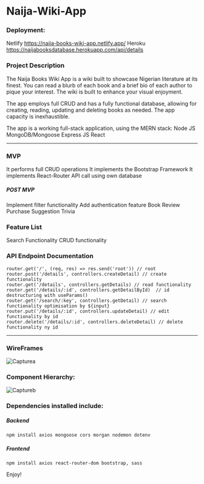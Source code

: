 # Naija-Wiki-App

### Deployment:
Netlify https://naija-books-wiki-app.netlify.app/
Heroku https://naijabooksdatabase.herokuapp.com/api/details

### Project Description
The Naija Books Wiki App is a wiki built to showcase Nigerian literature at its finest. 
You can read a blurb of each book and a brief bio of each author to pique your interest. 
The wiki is built to enhance your visual enjoyment.

The app employs full CRUD and has a fully functional database, allowing for creating, reading, updating and deleting books as needed. The app capacity is inexhaustible.

The app is a working full-stack application, using the MERN stack:
Node JS
MongoDB/Mongoose
Express JS
React
___

### MVP
It performs full CRUD operations
It implements the Bootstrap Framework
It implements React-Router
API call using own database

##### POST MVP
Implement filter functionality
Add authentication feature
Book Review 
Purchase Suggestion
Trivia

### Feature List
Search Functionality
CRUD functionality

### API Endpoint Documentation
```terminal
router.get('/', (req, res) => res.send('root')) // root 
router.post('/details', controllers.createDetail) // create functionality
router.get('/details', controllers.getDetails) // read functionality
router.get('/details/:id', controllers.getDetailById)  // id destructuring with useParams()
router.get('/search/:key', controllers.getDetail) // search functionality optimisation by ${input}
router.put('/details/:id', controllers.updateDetail) // edit functionality by id
router.delete('/details/:id', controllers.deleteDetail) // delete functionality ny id
```
___

### WireFrames
![Capturea](https://user-images.githubusercontent.com/64249873/165430986-676a6f05-9d79-4b88-a2fd-35fbc7f792ab.JPG)

### Component Hierarchy:
![Captureb](https://user-images.githubusercontent.com/64249873/165433417-0188314f-1d3d-4279-bde2-801124cbe182.JPG)

### Dependencies installed include:

##### Backend
```terminal
npm install axios mongoose cors morgan nodemon dotenv
```

##### Frontend
```terminal
npm install axios react-router-dom bootstrap, sass
```

Enjoy!






